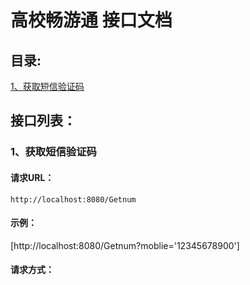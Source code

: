 # 高校畅游通 接口文档  

## 目录:  

[1、获取短信验证码](#1获取短信验证码)<br/>  



## 接口列表：  

### 1、获取短信验证码  
#### 请求URL：  
```
http://localhost:8080/Getnum
```

#### 示例：  
[http://localhost:8080/Getnum?moblie='12345678900']  

#### 请求方式：  
